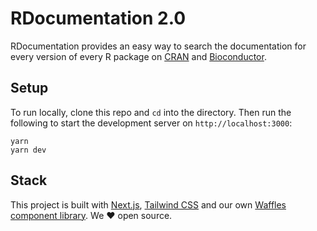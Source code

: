 # RDocumentation 2.0

RDocumentation provides an easy way to search the documentation for every version of every R package on [CRAN](https://cran.r-project.org/) and [Bioconductor](http://bioconductor.org/).

## Setup

To run locally, clone this repo and `cd` into the directory. Then run the following to start the development server on `http://localhost:3000`:

```
yarn
yarn dev
```

## Stack

This project is built with [Next.js](https://nextjs.org/), [Tailwind CSS](https://tailwindcss.com/) and our own [Waffles component library](https://waffles.datacamp.com/component-library). We ❤️ open source.
